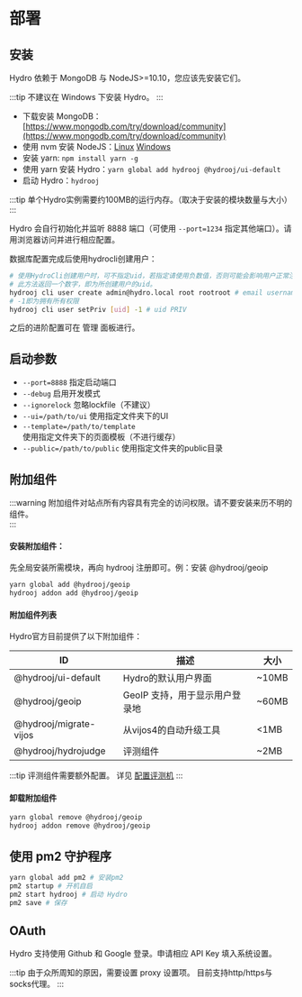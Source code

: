 # 部署

## 安装

Hydro 依赖于 MongoDB 与 NodeJS>=10.10，您应该先安装它们。 

:::tip
不建议在 Windows 下安装 Hydro。
:::

- 下载安装 MongoDB：[https://www.mongodb.com/try/download/community](https://www.mongodb.com/try/download/community)  
- 使用 nvm 安装 NodeJS：[Linux](https://nvm.sh/) [Windows](https://github.com/coreybutler/nvm-windows)  
- 安装 yarn: `npm install yarn -g`  
- 使用 yarn 安装 Hydro：`yarn global add hydrooj @hydrooj/ui-default`  
- 启动 Hydro：`hydrooj`  

:::tip
单个Hydro实例需要约100MB的运行内存。（取决于安装的模块数量与大小）  
:::

Hydro 会自行初始化并监听 8888 端口（可使用 `--port=1234` 指定其他端口）。请用浏览器访问并进行相应配置。  

数据库配置完成后使用hydrocli创建用户： 

```sh
# 使用HydroCli创建用户时，可不指定uid，若指定请使用负数值，否则可能会影响用户正常注册。
# 此方法返回一个数字，即为所创建用户的uid。
hydrooj cli user create admin@hydro.local root rootroot # email username password uid
# -1即为拥有所有权限
hydrooj cli user setPriv [uid] -1 # uid PRIV
```

之后的进阶配置可在 管理 面板进行。

## 启动参数

- `--port=8888` 指定启动端口  
- `--debug` 启用开发模式  
- `--ignorelock` 忽略lockfile（不建议）  
- `--ui=/path/to/ui` 使用指定文件夹下的UI  
- `--template=/path/to/template` 使用指定文件夹下的页面模板（不进行缓存）  
- `--public=/path/to/public` 使用指定文件夹的public目录  

## 附加组件

:::warning
附加组件对站点所有内容具有完全的访问权限。请不要安装来历不明的组件。  
:::

#### 安装附加组件：

先全局安装所需模块，再向 hydrooj 注册即可。例：安装 @hydrooj/geoip

```sh
yarn global add @hydrooj/geoip
hydrooj addon add @hydrooj/geoip
```

#### 附加组件列表

Hydro官方目前提供了以下附加组件：

| ID                     | 描述                           | 大小  |
| ---------------------- | ------------------------------ | ----- |
| @hydrooj/ui-default    | Hydro的默认用户界面            | ~10MB |
| @hydrooj/geoip         | GeoIP 支持，用于显示用户登录地 | ~60MB |
| @hydrooj/migrate-vijos | 从vijos4的自动升级工具         | <1MB  |
| @hydrooj/hydrojudge    | 评测组件                       | ~2MB  |

:::tip
评测组件需要额外配置。
详见 [配置评测机](judge.html)
:::

#### 卸载附加组件

```sh
yarn global remove @hydrooj/geoip
hydrooj addon remove @hydrooj/geoip
```

## 使用 pm2 守护程序  

```sh
yarn global add pm2 # 安装pm2
pm2 startup # 开机自启
pm2 start hydrooj # 启动 Hydro
pm2 save # 保存
```

## OAuth

Hydro 支持使用 Github 和 Google 登录。申请相应 API Key 填入系统设置。  

:::tip
由于众所周知的原因，需要设置 proxy 设置项。
目前支持http/https与socks代理。
:::
